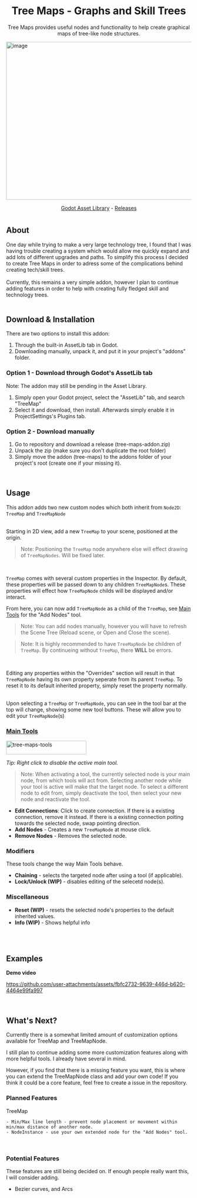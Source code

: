 
<!-- image here -->
<!-- ![Annotation](url)-->
<h1 align="center">
	Tree Maps - Graphs and Skill Trees
</h1>
<p align="center">
	Tree Maps provides useful nodes and functionality to help create graphical maps of tree-like node structures.
</p>
<img width="1027" height="428" alt="image" src="https://github.com/user-attachments/assets/33846207-1cb2-458d-8d88-33f94e250fa7" />

<br>
<p align="center">
	<a href="https://godotengine.org/asset-library/">Godot Asset Library</a> -
	<a href="https://github.com/ToxicStarfall/skill-tree-addon/releases">Releases</a>
</p>

#

<h2>About</h2>
One day while trying to make a very large technology tree, I found that I was having trouble creating a system
which would allow me quickly expand and add lots of different upgrades and paths. To simplify this process
I decided to create Tree Maps in order to adress some of the complications behind creating tech/skill trees.
<br><br>
Currently, this remains a very simple addon, however I plan to continue adding features in order to help with
creating fully fledged skill and technology trees.
<br><br>

<h2>Download & Installation</h2>
There are two options to install this addon:
<ol>
	<li>Through the built-in AssetLib tab in Godot.</li>
	<li>Downloading manually, unpack it, and put it in your project's "addons" folder.</li>
</ol>

<h3>Option 1 - Download through Godot's AssetLib tab</h3>
Note: The addon may still be pending in the Asset Library.

<ol>
	<li>Simply open your Godot project, select the "AssetLib" tab, and search "TreeMap"</li>
	<li>Select it and download, then install. Afterwards simply enable it in ProjectSettings's Plugins tab.</li>
</ol>

<h3>Option 2 - Download manually</h3>
<ol>
	<li>Go to repository and download a release (tree-maps-addon.zip)</li>
	<li>Unpack the zip (make sure you don't duplicate the root folder)</li>
	<li>Simply move the addon (tree-maps) to the addons folder of your project's root (create one if your missing it).</li>
</ol>



<br>
<h2>Usage</h2>

This addon adds two new custom nodes which both inherit from `Node2D`: `TreeMap` and `TreeMapNode`
<br><br>

Starting in 2D view, add a new `TreeMap` to your scene, positioned at the origin.

> Note: Positioning the `TreeMap` node anywhere else will effect drawing of `TreeMapNodes`.
> Will be fixed later.
<br>

`TreeMap` comes with several custom properties in the Inspector.
By default, these properties will be passed down to any children `TreeMapNode`s.
These properties will effect how `TreeMapNode` childs will be displayed and/or interact.

From here, you can now add `TreeMapNode` as a child of the `TreeMap`, see [Main Tools](#main-tools)
for the "Add Nodes" tool.
> Note: You can add nodes manually, however you will have to refresh the Scene Tree (Reload scene, or Open and Close the scene).

> Note: It is highly recommended to have `TreeMapNode` be children of `TreeMap`.
> By continueing without `TreeMap`, there **WILL** be errors.
<br>

Editing any properties within the "Overrides" section will result in that `TreeMapNode` having its own
property seperate from its parent `TreeMap`. To reset it to its default inherited property, simply
reset the property normally.
<br><br>

Upon selecting a `TreeMap` or `TreeMapNode`, you can see in the tool bar at the top will change,
showing some new tool buttons. These will allow you to edit your `TreeMapNode`(s)
<br>


<a href="#main-tools">
	<h3>Main Tools</h3>
</a>
<img width="218" height="37" alt="tree-maps-tools" src="https://github.com/user-attachments/assets/48c3f2ca-9a48-40e8-ad83-9c43c4e791ad" />

<em>Tip: Right click to disable the active main tool.</em><br>

> Note: When activating a tool, the currently selected node is your main node, from which tools
> will act from. Selecting another node while your tool is active will make that the target node.
> To select a different node to edit from, simply deactivate the tool, then select your new node
> and reactivate the tool.

- **Edit Connections**:
	Click to create connection.
	If there is a existing connection, remove it instead.
	If there is a existing connection poiting towards the selected node, swap pointing direction.
- **Add Nodes** - Creates a new `TreeMapNode` at mouse click.
- **Remove Nodes** - Removes the selected node.


<h3>Modifiers</h3>
These tools change the way Main Tools behave.

- **Chaining** - selects the targeted node after using a tool (if applicable).
- **Lock/Unlock (WIP)** - disables editing of the selecetd node(s).

<h3>Miscellaneous</h3>

- **Reset (WIP)** - resets the selected node's properties to the default inherited values.
- **Info (WIP)** - Shows helpful info
<br><br>


<br>
<h2>Examples</h2>

**Demo video**

https://github.com/user-attachments/assets/fbfc2732-9639-446d-b620-4464e99fa997


<br>
<h2>What's Next?</h2>
Currently there is a somewhat limited amount of customization options available for TreeMap and TreeMapNode.

I still plan to continue adding some more customization features along with more helpful tools. I already have several in mind.

However, if you find that there is a missing feature you want, this is where you can extend the TreeMapNode class and add your own code!
If you think it could be a core feature, feel free to create a issue in the repository.
<br>

<h3>Planned Features</h3>
TreeMap

	- Min/Max line length - prevent node placement or movement within min/max distance of another node.
	- NodeInstance - use your own extended node for the "Add Nodes" tool.
<br>
<h3>Potential Features</h3>
These features are still being decided on. If enough people really want this, I will consider adding.

- Bezier curves, and Arcs
